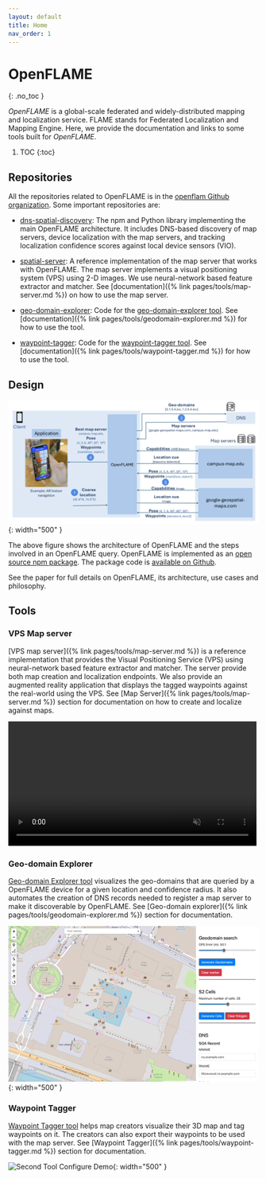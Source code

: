 ```yaml
---
layout: default
title: Home
nav_order: 1
---
```

# OpenFLAME
{: .no_toc }

*OpenFLAME* is a global-scale federated and widely-distributed mapping and localization service. FLAME stands for Federated Localization and Mapping Engine. Here, we provide the documentation and links to some tools built for *OpenFLAME*.

1. TOC
{:toc}

## Repositories

All the repositories related to OpenFLAME is in the [openflam Github organization](https://github.com/openflam). Some important repositories are:

- [dns-spatial-discovery](https://github.com/openflam/dns-spatial-discovery): The npm and Python library implementing the main OpenFLAME architecture. It includes DNS-based discovery of map servers, device localization with the map servers, and tracking localization confidence scores against local device sensors (VIO).
  
- [spatial-server](https://github.com/openflam/spatial-server): A reference implementation of the map server that works with OpenFLAME. The map server implements a visual positioning system (VPS) using 2-D images. We use neural-network based feature extractor and matcher. See [documentation]({% link pages/tools/map-server.md %}) on how to use the map server.
  
- [geo-domain-explorer](https://github.com/openflam/geo-domain-explorer): Code for the [geo-domain-explorer tool](https://openflam.github.io/geo-domain-explorer/). See [documentation]({% link pages/tools/geodomain-explorer.md %}) for how to use the tool.
  
- [waypoint-tagger](https://github.com/openflam/waypoint-tagger): Code for the [waypoint-tagger tool](https://openflam.github.io/waypoint-tagger/). See [documentation]({% link pages/tools/waypoint-tagger.md %}) for how to use the tool.

## Design

![Architecture](/assets/images/architecture.png){: width="500" }

The above figure shows the architecture of OpenFLAME and the steps involved in an OpenFLAME query. OpenFLAME is implemented as an [open source npm package](https://github.com/orgs/openflam/packages/npm/package/dnsspatialdiscovery). The package code is [available on Github](https://github.com/openflam/dns-spatial-discovery/tree/master/js). 

See the paper for full details on OpenFLAME, its architecture, use cases and philosophy.

## Tools

### VPS Map server

[VPS map server]({% link pages/tools/map-server.md %}) is a reference implementation that provides the Visual Positioning Service (VPS) using neural-network based feature extractor and matcher. The server provide both map creation and localization endpoints. We also provide an augmented reality application that displays the tagged waypoints against the real-world using the VPS. See [Map Server]({% link pages/tools/map-server.md %}) section for documentation on how to create and localize against maps.

<video src="/assets/videos/spatial_server.mp4" autoplay loop muted width="500"></video>

### Geo-domain Explorer

<a href="https://openflam.github.io/geo-domain-explorer/" target="_blank">Geo-domain Explorer tool</a> visualizes the geo-domains that are queried by a OpenFLAME device for a given location and confidence radius. It also automates the creation of DNS records needed to register a map server to make it discoverable by OpenFLAME. See [Geo-domain explorer]({% link pages/tools/geodomain-explorer.md %}) section for documentation.

![Geo Domain Creator Tool Demo](/assets/gifs/geo-domain-explorer/query.gif){: width="500" }

### Waypoint Tagger 

<a href="https://openflam.github.io/waypoint-tagger/" target="_blank">Waypoint Tagger tool</a> helps map creators visualize their 3D map and tag waypoints on it. The creators can also export their waypoints to be used with the map server. See [Waypoint Tagger]({% link pages/tools/waypoint-tagger.md %}) section for documentation.

![Second Tool Configure Demo](/assets/gifs/waypoint-tagger/load-map.gif){: width="500" }
